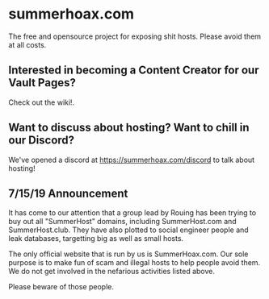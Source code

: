 # summerhoax.com
The free and opensource project for exposing shit hosts.
Please avoid them at all costs.


## Interested in becoming a Content Creator for our Vault Pages?
Check out the wiki!.

## Want to discuss about hosting? Want to chill in our Discord?
We've opened a discord at https://summerhoax.com/discord to talk about hosting!

## 7/15/19 Announcement
It has come to our attention that a group lead by Rouing has been trying to buy out all "SummerHost" domains, including SummerHost.com and SummerHost.club. They have also plotted to social engineer people and leak databases, targetting big as well as small hosts.

The only official website that is run by us is SummerHoax.com. Our sole purpose is to make fun of scam and illegal hosts to help people avoid them. We do not get involved in the nefarious activities listed above.

Please beware of those people.
